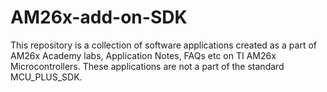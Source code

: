 # AM26x-add-on-SDK
This repository is a collection of software applications created as a part of AM26x Academy labs, Application Notes, FAQs etc on TI AM26x Microcontrollers. These applications are not a part of the standard MCU_PLUS_SDK.
